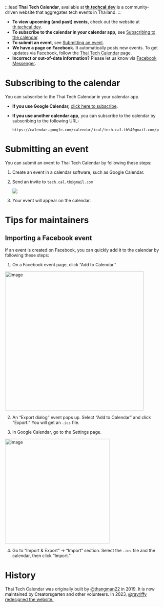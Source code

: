 :::lead
**Thai Tech Calendar**, available at **[th.techcal.dev](https://th.techcal.dev/)** is a community-driven website that aggregates tech events in Thailand.
:::

- **To view upcoming (and past) events,** check out the website at [th.techcal.dev](https://th.techcal.dev/).
- **To subscribe to the calendar in your calendar app,** see [Subscribing to the calendar](#subscribing-to-the-calendar).
- **To submit an event**, see [Submitting an event](#submitting-an-event).
- **We have a page on Facebook.** It automatically posts new events. To get updates via Facebook, follow the [Thai Tech Calendar](https://www.facebook.com/th.techcal.dev) page.
- **Incorrect or out-of-date information?** Please let us know via [Facebook Messenger](https://m.me/th.techcal.dev).

# Subscribing to the calendar

You can subscribe to the Thai Tech Calendar in your calendar app.

- **If you use Google Calendar,** [click here to subscribe](https://calendar.google.com/calendar/u/0/r?cid=tech.cal.th@gmail.com).

- **If you use another calendar app,** you can subscribe to the calendar by subscribing to the following URL:

  ```
  https://calendar.google.com/calendar/ical/tech.cal.th%40gmail.com/public/basic.ics
  ```

# Submitting an event

You can submit an event to Thai Tech Calendar by following these steps:

1. Create an event in a calendar software, such as Google Calendar.

2. Send an invite to `tech.cal.th@gmail.com`

   ![](https://im.dt.in.th/ipfs/bafybeichkb56baw5tvuu2dazsxq32u5i47bu56wsrjt7jz44mco5upmopa/image.webp)

3. Your event will appear on the calendar.

# Tips for maintainers

## Importing a Facebook event

If an event is created on Facebook, you can quickly add it to the calendar by following these steps:

1. On a Facebook event page, click “Add to Calendar.”

  <img width="454" alt="image" src="https://user-images.githubusercontent.com/193136/188323106-ff93078b-abf4-4821-aad5-4e8ee0af04d8.png">

2. An “Export dialog” event pops up. Select “Add to Calendar” and click “Export.” You will get an `.ics` file.

3. In Google Calendar, go to the Settings page.

  <img width="342" alt="image" src="https://user-images.githubusercontent.com/193136/188323150-f513e838-78fb-4c93-b613-95e5fbfab6d8.png">

4. Go to “Import & Export” &rarr; “Import” section. Select the `.ics` file and the calendar, then click “Import.”

# History

Thai Tech Calendar was originally built by [@thangman22](https://twitter.com/thangman22) in 2019. It is now maintained by Creatorsgarten and other volunteers. In 2023, [@rayriffy redesigned the website.](https://www.facebook.com/rayriffy/posts/pfbid0e53qrfUXxLZhEkXjmXMNHBGXqFp9i4HXv8ASHqCqiQgiswxiNyfVJUGCgUTwZW2Ql)
